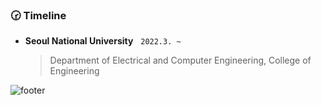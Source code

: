 ### 🕝 Timeline

- **Seoul National University** &nbsp; `2022.3. ~`
  > Department of Electrical and Computer Engineering, College of Engineering

![footer](https://capsule-render.vercel.app/api?section=footer&type=waving&color=0:69AEF1,100:548EE0)
